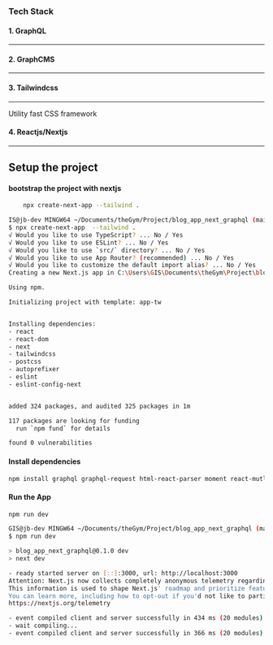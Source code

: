 
### Tech Stack
#### 1. GraphQL
___

#### 2. GraphCMS
___

#### 3. Tailwindcss
___
Utility fast CSS framework
#### 4. Reactjs/Nextjs
___

## Setup the project

#### bootstrap the project with nextjs

```bash 
	npx create-next-app --tailwind .
```
```bash
IS@jb-dev MINGW64 ~/Documents/theGym/Project/blog_app_next_graphql (main)       
$ npx create-next-app  --tailwind .
√ Would you like to use TypeScript? ... No / Yes
√ Would you like to use ESLint? ... No / Yes
√ Would you like to use `src/` directory? ... No / Yes
√ Would you like to use App Router? (recommended) ... No / Yes
√ Would you like to customize the default import alias? ... No / Yes
Creating a new Next.js app in C:\Users\GIS\Documents\theGym\Project\blog_app_next_graphql.

Using npm.

Initializing project with template: app-tw


Installing dependencies:
- react
- react-dom
- next
- tailwindcss
- postcss
- autoprefixer
- eslint
- eslint-config-next


added 324 packages, and audited 325 packages in 1m

117 packages are looking for funding
  run `npm fund` for details

found 0 vulnerabilities
```

#### Install dependencies

```bash
npm install graphql graphql-request html-react-parser moment react-mutli-carousel sass
```

#### Run the App

```bash
npm run dev
```

```bash
GIS@jb-dev MINGW64 ~/Documents/theGym/Project/blog_app_next_graphql (main)
$ npm run dev

> blog_app_next_graphql@0.1.0 dev
> next dev

- ready started server on [::]:3000, url: http://localhost:3000
Attention: Next.js now collects completely anonymous telemetry regarding usage.
This information is used to shape Next.js' roadmap and prioritize features.
You can learn more, including how to opt-out if you'd not like to participate in this anonymous program, by visiting the following URL:
https://nextjs.org/telemetry

- event compiled client and server successfully in 434 ms (20 modules)
- wait compiling...
- event compiled client and server successfully in 366 ms (20 modules)

```